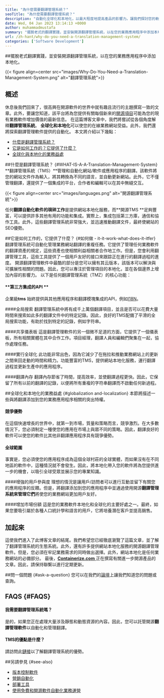 ```yaml
---
title: "為什麼需要翻譯管理系統？" 
seoTitle: "為什麼需要翻譯管理系統？" 
description: "自動化全球化和本地化，以最大程度地提高產品的影響力。讓我們探討您的軟件如何利用翻譯管理系統。" 
date: Wed, 04 Jan 2023 13:14:13 +0000
author: muhammadmustafa
summary: "擺脫老式的翻譯實踐，並安裝開源翻譯管理系統，以在您的業務應用程序中添加本地化。" 
url: /zh-hant/why-do-you-need-a-translation-management-system/
categories: ['Software Development']
---
```


##擺脫老式翻譯實踐，並安裝開源翻譯管理系統，以在您的業務應用程序中添加本地化。

{{< figure align=center src="images/Why-Do-You-Need-a-Translation-Management-System.png" alt="翻譯管理系統">}}


## 概述
休息後我們回來了，很高興在開源軟件的世界中就有趣且流行的主題撰寫一致的文章。此外，要讓您知道，該平台將為您提供有關每個新來的[開源項目][1]可能為您的現有業務軟件增加價值的最新信息。
在這篇博客文章中，我們將嘗試從各個角度解釋**翻譯管理系統**。 **全球化和本地化**可以使您的在線業務網站受益。此外，我們還將探索翻譯管理軟件提供的自動化。
本文將介紹以下幾點：
  * [什麼是翻譯管理系統？][2]
  * [它是如何工作的？它提供了什麼？ ][3]
  * [全球化與本地化的業務益處][4]

##什麼是翻譯管理系統？   {#WHAT-IS-A-A-Translation-Management-System}
**翻譯管理系統（TMS）**管理和自動化網站/軟件或應用程序的翻譯。該軟件將您的網站文件作為輸入，將其轉換為不同的語言，並自動更新網站。此外，它不僅管理翻譯，還提供了一個集成的平台，合作者和編輯可以在其中無縫交互。

{{< figure align=center src="images/languages.png" alt="開源翻譯管理系統">}}

任何**翻譯自動化軟件的瑣碎工作**是提供網站本地化服務，而**開源TMS **足夠豐富，可以提供許多其他有用的功能和集成。實際上，集成包括第三方庫，通信和協作工具。此外，這些翻譯管理系統非常強大，並迅速推動翻譯文件，最終使網站的SEO優勢。

##它是如何工作的，它提供了什麼？   {#如何做 -  it-it-work-what-does-it-itfer}
翻譯管理系統可自動化管理業務網站翻譯的重複任務。它提供了管理任何業務軟件的翻譯資產的規定，這些資產也使相關利益相關者合作地工作。但是，您會利用翻譯管理工具，這些工具提供了一個用戶友好的接口來跟踪正在進行的翻譯過程的進度。
開源翻譯管理軟件中最酷的部分是您可以擁有其云版本，該版本可以解決與可擴展性相關的問題。因此，您可以專注於管理項目的本地化，並在各個邊界上增加內容的影響力。
以下是任何翻譯管理系統（TMZ）的核心功能：

#### **第三方集成的API **
企業級**tms** 始終提供與其他應用程序和翻譯模塊集成的API，例如[I18N][5]。

####全局搜索
翻譯管理系統中將有成千上萬個翻譯項目，並且是否可以花費大量時間來搜索如此多的翻譯文件中的特定記錄。因此，良好的TMS配備了平滑的全局搜索功能，有助於找到特定的記錄，例如字符串。

####共享儀表板
這是翻譯管理軟件的另一個微不足道的方面，它提供了一個儀表板，所有相關實體在其中合作工作。項目經理，翻譯人員和編輯們聚集在一起，協作處理任務。

####實行全球化
此功能非常出色，因為它減少了在拖拉和推動業務網站上的更新之間來回走動的時間和精力。功能豐富的TMS，提供網站本地化服務，運行翻譯過程並更新生產中的應用程序。

####翻譯內存
翻譯內存節省了時間，提高效率，並使翻譯過程更快。因此，它保留了所有以前的翻譯的記錄，以便將所有重複的字符串翻譯而不啟動任何新過程。

##全球化和本地化的業務益處 {#globalization and-localization}
本節將描述一些與將翻譯添加到您的業務應用程序相關的突出特權。

#### 競爭優勢
在這個快速增長的世界中，就第一到市場，質量和策略而言，競爭激烈。在大多數情況下，您必須制定一種使您的應用在市場上與眾不同的策略。因此，翻譯良好的軟件可以使您的軟件比其他非翻譯應用程序具有競爭優勢。

#### 全球範圍
事實是，您必須使您的應用程序成為這個全球村莊的全球實體，而如果沒有在不同地區的軟件中，這種情況就不會發生。因此，將本地化帶入您的軟件將為您提供進一步的機會，以吸引全球受眾並展示您的專業知識。

####增強的用戶參與度
理想的情況是讓用戶/訪問者可以進行互動並留下有關您的應用程序的反饋。但是，將翻譯添加到您的應用程序中並通過使用開源**翻譯管理系統來管理它們**將使您的業務網站更加用戶友好。

####增加市場份額
這是您的業務軟件本地化和全球化的主要好處之一。最終，如果您要吸引屬於各種人口統計學和語言的用戶，它將培養潛在客戶並提高銷售。

## 加起來
這使我們進入了此博客文章的結尾。我們希望您已經徹底瀏覽了這篇文章，並了解了翻譯管理系統的生態系統。此外，還有許多提供網站本地化服務的開源翻譯管理軟件。但是，您必須在牢記業務需求的同時做出選擇。此外，網站本地化是任何業務網站的必備部分。
最後，[**Containerize.com** ][6]正在撰寫有關進一步開源產品的文章。因此，請保持聯繫以進行定期更新。

##問一個問題 {#ask-a-question}
您可以在我們的[論壇][7]上讓我們知道您的問題或查詢。

## FAQS   {#FAQS}

#### **我需要翻譯管理系統嗎？**
是的，如果您正在處理大量涉及靜態和動態資源的內容。因此，您可以託管開源**翻譯管理軟件**以自動化和管理翻譯。

#### **TMS的優點是什麼？** 
請訪問此[鏈接][4]以了解翻譯管理系統的優勢。

##另請參見 {#see-also}
  * [版本控制軟件][8]
  * [營銷自動化][9]
  * [部署工具][10]
  * [使用免費和開源軟件自動化業務運營][11]

  
[1]: https://products.containerize.com/
[2]: #What-is-a-translation-management-system
[3]: #How-does-it-work-and-what-does-it-offer
[4]: #Benefits-of-globalization-and-localization
[5]: https://www.npmjs.com/package/i18n
[6]: https://www.containerize.com/
[7]: https://forum.containerize.com/
[8]: https://blog.containerize.com/category/version-control-software/
[9]: https://blog.containerize.com/category/marketing-automation/
[10]: https://blog.containerize.com/category/deployment-tools/
[11]: https://blog.containerize.com/blogging/automate-business-operations-using-open-source-software/
